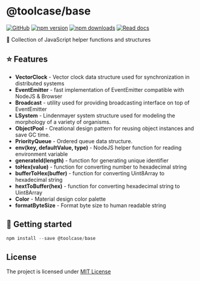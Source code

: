 # @toolcase/base

[![GitHub](https://img.shields.io/github/license/kalevski/toolcase?style=for-the-badge)](https://github.com/kalevski/toolcase/blob/main/LICENSE)
[![npm version](https://img.shields.io/npm/v/@toolcase/base?color=teal&label=VERSION&style=for-the-badge)](https://www.npmjs.com/package/@toolcase/base)
[![npm downloads](https://img.shields.io/npm/dw/@toolcase/base?label=downloads&style=for-the-badge)](https://www.npmjs.com/package/@toolcase/base)
[![Read docs](https://img.shields.io/badge/READ-DOCS-green?style=for-the-badge)](https://kalevski.dev/toolcase)

🧬 Collection of JavaScript helper functions and structures

## ⭐ Features

- **VectorClock** - Vector clock data structure used for synchronization in distributed systems
- **EventEmitter** - fast implementation of EventEmitter compatible with NodeJS & Browser
- **Broadcast** - utility used for providing broadcasting interface on top of EventEmitter
- **LSystem** - Lindenmayer system structure used for modeling the morphology of a variety of organisms.
- **ObjectPool** - Creational design pattern for reusing object instances and save GC time.
- **PriorityQueue** - Ordered queue data structure.
- **env(key, defaultValue, type)** - NodeJS helper function for reading environment variable
- **generateId(length)** - function for generating unique identifier
- **toHex(value)** - function for converting number to hexadecimal string
- **bufferToHex(buffer)** - function for converting Uint8Array to hexadecimal string
- **hextToBuffer(hex)** - function for converting hexadecimal string to Uint8Array
- **Color** - Material design color palette
- **formatByteSize** - Format byte size to human readable string


## 🚀 Getting started

```js
npm install --save @toolcase/base
```

## License
The project is licensed under [MIT License](https://github.com/kalevski/toolcase/blob/main/LICENSE)
